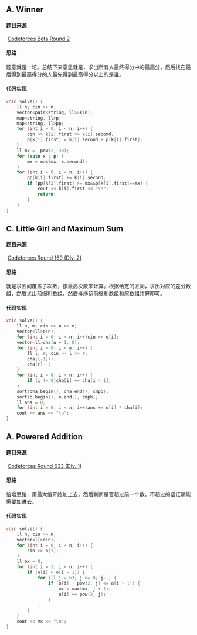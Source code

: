 ## A. Winner

#### 题目来源

​	[Codeforces Beta Round 2](https://codeforces.com/contest/2)

#### 思路

​	题意就是一坨。总结下来意思就是，求出所有人最终得分中的最高分，然后找在最后得到最高得分的人最先得到最高得分以上的是谁。

#### 代码实现

~~~c++
void solve() {
    ll n; cin >> n;
    vector<pair<string, ll>>k(n);
    map<string, ll>p;
    map<string, ll>pp;
    for (int i = 0; i < n; i++) {
        cin >> k[i].first >> k[i].second;
        p[k[i].first] = k[i].second + p[k[i].first];
    }
    ll mx = -pow(2, 30);
    for (auto x : p) {
        mx = max(mx, x.second);
    }
    for (int i = 0; i < n; i++) {
        pp[k[i].first] += k[i].second;
        if (pp[k[i].first] >= mx&&p[k[i].first]==mx) {
            cout << k[i].first << "\n";
            return;
        }
    }
}
~~~

## C. Little Girl and Maximum Sum

#### 题目来源

​	[Codeforces Round 169 (Div. 2)](https://codeforces.com/contest/276)

#### 思路

​	就是求区间覆盖子次数，按最高次数来计算。根据给定的区间，求出对应的差分数组，然后求出前缀和数组，然后排序该前缀和数组和原数组计算即可。

#### 代码实现

~~~c++
void solve() {
    ll n, m; cin >> n >> m;
    vector<ll>o(n);
    for (int i = 0; i < n; i++)cin >> o[i];
    vector<ll>cha(n + 1, 0);
    for (int i = 0; i < m; i++) {
        ll l, r; cin >> l >> r;
        cha[l-1]++;
        cha[r]--;
    }
    for (int i = 0; i < n; i++) {
        if (i != 0)cha[i] += cha[i - 1];
    }
    sort(cha.begin(), cha.end(), cmpb);
    sort(o.begin(), o.end(), cmpb);
    ll ans = 0;
    for (int i = 0; i < n; i++)ans += o[i] * cha[i];
    cout << ans << "\n";
}
~~~

## A. Powered Addition

#### 题目来源

​	[Codeforces Round 633 (Div. 1)](https://codeforces.com/contest/1338)

#### 思路

​	倍增思路，用最大值开始加上去，然后判断是否超过前一个数，不超过的话证明能需要加进去。

#### 代码实现

~~~c++
void solve() {
    ll n; cin >> n;
    vector<ll>o(n);
    for (int i = 0; i < n; i++) {
        cin >> o[i];
    }
    ll mx = 0;
    for (int i = 1; i < n; i++) {
        if (o[i] < o[i - 1]) {
            for (ll j = 63; j >= 0; j--) {
                if (o[i] + pow(2, j) <= o[i - 1]) {
                    mx = max(mx, j + 1);
                    o[i] += pow(2, j);
                }
            }
        }
    }
    cout << mx << "\n";
}
~~~


